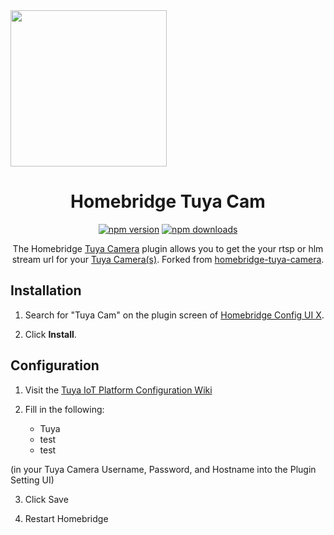 <span align="center">

<img width="250px" src="https://svgshare.com/i/hsQ.svg">

# Homebridge Tuya Cam

<a href="https://www.npmjs.com/package/homebridge-tuya-cam"><img title="npm version" src="https://badgen.net/npm/v/homebridge-tuya-cam?icon=npm&label" ></a>
<a href="https://www.npmjs.com/package/homebridge-tuya-cam"><img title="npm downloads" src="https://badgen.net/npm/dt/homebridge-tuya-cam?label=downloads" ></a>

<p>The Homebridge <a href="https://www.tuya.com">Tuya Camera</a> 
plugin allows you to get the  your rtsp or hlm stream url for your  <a href="https://www.tuya.com">Tuya Camera(s)</a>. Forked from <a href="https://github.com/donavanbecker/homebridge-tuya-camera">homebridge-tuya-camera</a>. 
</p>

</span>

## Installation

1. Search for "Tuya Cam" on the plugin screen of [Homebridge Config UI X](https://github.com/oznu/homebridge-config-ui-x).

2. Click **Install**.

## Configuration

1. Visit the [Tuya IoT Platform Configuration Wiki](https://github.com/tuya/tuya-homebridge/wiki/Tuya-IoT-Platform-Configuration-Guide-Using-Smart-Home-PaaS?_source=d8fba44feeef4757f7f22a14c2295f3f)

2. Fill in the following:
    * Tuya
    * test
    * test

(in your Tuya Camera Username, Password, and Hostname into the Plugin Setting UI)

3. Click Save

4. Restart Homebridge

